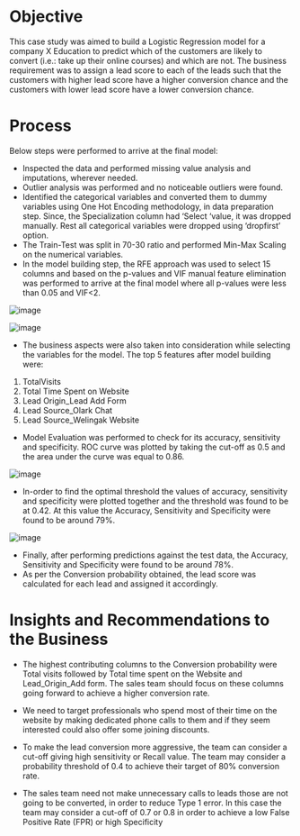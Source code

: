 # Objective

This case study was aimed to build a Logistic Regression model for a company X Education to
predict which of the customers are likely to convert (i.e.: take up their online courses) and which
are not. The business requirement was to assign a lead score to each of the leads such that the
customers with higher lead score have a higher conversion chance and the customers with lower
lead score have a lower conversion chance.

# Process

Below steps were performed to arrive at the final model:

- Inspected the data and performed missing value analysis and imputations, wherever
needed.
- Outlier analysis was performed and no noticeable outliers were found.
- Identified the categorical variables and converted them to dummy variables using One
Hot Encoding methodology, in data preparation step. Since, the Specialization column
had ‘Select ‘value, it was dropped manually. Rest all categorical variables were dropped
using ‘dropfirst’ option.
- The Train-Test was split in 70-30 ratio and performed Min-Max Scaling on the numerical
variables.
- In the model building step, the RFE approach was used to select 15 columns and based
on the p-values and VIF manual feature elimination was performed to arrive at the final
model where all p-values were less than 0.05 and VIF<2.

![image](https://user-images.githubusercontent.com/103338455/162637079-92558f0c-d9d4-4425-8546-d1f2b44053a7.png)

![image](https://user-images.githubusercontent.com/103338455/162637096-8c66fc58-c914-46a0-8e9b-7911bf42cb67.png)

- The business aspects were also taken into consideration while selecting the variables for
the model. The top 5 features after model building were:

1. TotalVisits
2. Total Time Spent on Website
3. Lead Origin_Lead Add Form
4. Lead Source_Olark Chat
5. Lead Source_Welingak Website
    
- Model Evaluation was performed to check for its accuracy, sensitivity and specificity.
ROC curve was plotted by taking the cut-off as 0.5 and the area under the curve was
equal to 0.86.

![image](https://user-images.githubusercontent.com/103338455/162637122-0d6bdf98-de0e-4671-8d7d-97cf2bebb183.png)

- In-order to find the optimal threshold the values of accuracy, sensitivity and specificity
were plotted together and the threshold was found to be at 0.42. At this value the
Accuracy, Sensitivity and Specificity were found to be around 79%.

![image](https://user-images.githubusercontent.com/103338455/162637128-28abcee5-8b50-4b41-aa85-758529888105.png)

- Finally, after performing predictions against the test data, the Accuracy, Sensitivity and
Specificity were found to be around 78%.
- As per the Conversion probability obtained, the lead score was calculated for each lead
and assigned it accordingly.

# Insights and Recommendations to the Business

- The highest contributing columns to the Conversion probability were Total visits
followed by Total time spent on the Website and Lead_Origin_Add form. The sales
team should focus on these columns going forward to achieve a higher conversion rate.

- We need to target professionals who spend most of their time on the website by making
dedicated phone calls to them and if they seem interested could also offer some joining
discounts.

- To make the lead conversion more aggressive, the team can consider a cut-off giving
high sensitivity or Recall value. The team may consider a probability threshold of 0.4 to
achieve their target of 80% conversion rate.

- The sales team need not make unnecessary calls to leads those are not going to be
converted, in order to reduce Type 1 error. In this case the team may consider a cut-off
of 0.7 or 0.8 in order to achieve a low False Positive Rate (FPR) or high Specificity
